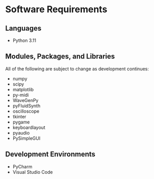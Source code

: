 # Software Requirements
## Languages
- Python 3.11

## Modules, Packages, and Libraries
All of the following are subject to change as development continues:
- numpy
- scipy
- matplotlib
- py-midi
- WaveGenPy
- pyFluidSynth
- oscilloscope
- tkinter
- pygame
- keyboardlayout 
- pyaudio
- PySimpleGUI

## Development Environments
- PyCharm
- Visual Studio Code
